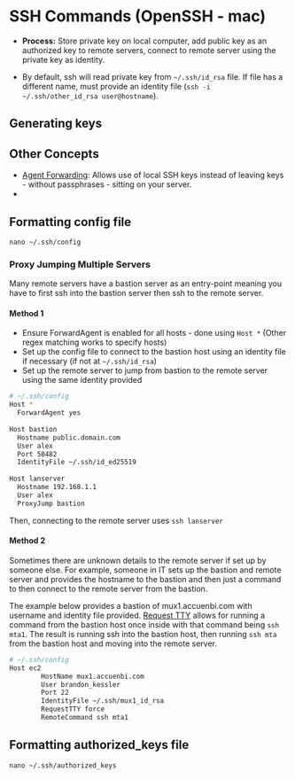 # SSH Commands (OpenSSH - mac)

* **Process:** Store private key on local computer, add public key as an authorized key to remote servers, connect to remote server using the private key as identity.

* By default, ssh will read private key from `~/.ssh/id_rsa` file. If file has a different name, must provide an identity file (`ssh -i ~/.ssh/other_id_rsa user@hostname`). 

## Generating keys

## Other Concepts

* [Agent Forwarding](https://docs.github.com/en/developers/overview/using-ssh-agent-forwarding): Allows use of local SSH keys instead of leaving keys - without passphrases - sitting on your server.
* 


## Formatting config file

`nano ~/.ssh/config`


### Proxy Jumping Multiple Servers

Many remote servers have a bastion server as an entry-point meaning you have to first ssh into the bastion server then ssh to the remote server.

#### Method 1

* Ensure ForwardAgent is enabled for all hosts - done using `Host *` (Other regex matching works to specify hosts)
* Set up the config file to connect to the bastion host using an identity file if necessary (if not at `~/.ssh/id_rsa`)
* Set up the remote server to jump from bastion to the remote server using the same identity provided

```bash
# ~/.ssh/config
Host *
  ForwardAgent yes
  
Host bastion
  Hostname public.domain.com
  User alex
  Port 50482
  IdentityFile ~/.ssh/id_ed25519
  
Host lanserver
  Hostname 192.168.1.1
  User alex
  ProxyJump bastion
```

Then, connecting to the remote server uses `ssh lanserver`

#### Method 2

Sometimes there are unknown details to the remote server if set up by someone else. For example, someone in IT sets up the bastion and remote server and provides the hostname to the bastion and then just a command to then connect to the remote server from the bastion.

The example below provides a bastion of mux1.accuenbi.com with username and identity file provided. [Request TTY](https://unix.stackexchange.com/questions/27713/ssh-config-way-to-specify-pseudo-tty-allocation-and-command-execution) allows for running a command from the bastion host once inside with that command being `ssh mta1`. The result is running ssh into the bastion host, then running `ssh mta` from the bastion host and moving into the remote server.

```bash
# ~/.ssh/config
Host ec2    
        HostName mux1.accuenbi.com
        User brandon_kessler
        Port 22
        IdentityFile ~/.ssh/mux1_id_rsa
        RequestTTY force
        RemoteCommand ssh mta1
```


## Formatting authorized_keys file

`nano ~/.ssh/authorized_keys`




